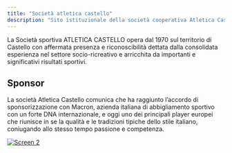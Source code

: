 ```yaml
---
title: "Società atletica castello"
description: "Sito istituzionale della società cooperativa Atletica Castello"
---
```


La Società sportiva ATLETICA CASTELLO opera dal 1970 sul territorio di Castello con affermata presenza e riconoscibilità dettata dalla consolidata esperienza nel settore socio-ricreativo e arricchita da importanti e significativi risultati sportivi.


## Sponsor

La società Atletica Castello comunica che ha raggiunto l’accordo di sponsorizzazione con Macron, azienda italiana di abbigliamento sportivo con un forte DNA internazionale, e oggi uno dei principali player europei che riunisce in se la qualità e le tradizioni tipiche dello stile italiano, coniugando allo stesso tempo passione e competenza.

[![Screen 2](/img/macron.png)](https://www.macron.com/it/)
